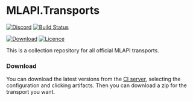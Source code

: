 # MLAPI.Transports
[![Discord](https://img.shields.io/discord/449263083769036810.svg?label=discord&logo=discord&color=informational)](https://discord.gg/FM8SE9E)
[![Build Status](https://img.shields.io/appveyor/ci/midlevel/mlapi-transports/master.svg?logo=appveyor)](https://ci.appveyor.com/project/MidLevel/mlapi-transports/branch/master)

[![Download](https://img.shields.io/badge/download-artifacts-informational.svg)](https://ci.appveyor.com/project/MidLevel/mlapi-transports)
[![Licence](https://img.shields.io/github/license/midlevel/mlapi.transports.svg?color=informational)](https://github.com/MidLevel/MLAPI.Transports/blob/master/LICENCE)


This is a collection repository for all official MLAPI transports. 

### Download
You can download the latest versions from the [CI server](https://ci.appveyor.com/project/MidLevel/mlapi-transports), selecting the configuration and clicking artifacts. Then you can download a zip for the transport you want.